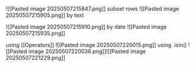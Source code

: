 ![[Pasted image 20250507215847.png]]
subset rows
![[Pasted image 20250507215905.png]]
by text

![[Pasted image 20250507215910.png]]
by date 
![[Pasted image 20250507215935.png]]

using [[Operators]] ![[Pasted image 20250507220015.png]]
using .isin()
![[Pasted image 20250507220036.png]]![[Pasted image 20250507221229.png]]